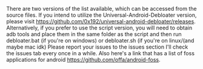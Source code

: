 There are two versions of the list available, which can be accessed from the source files. If you intend to utilize the Universal-Android-Debloater version, please visit https://github.com/0x192/universal-android-debloater/releases. Alternatively, if you prefer to use the script version, you will need to obtain adb tools and place them in the same folder as the script and then run debloater.bat (if you're on windows) or debloater.sh (if you're on linux/(and maybe mac idk)
Please report your issues to the issues section I'll check the issues tab every once in a while.
Also here's a link that has a list of foss applications for android https://github.com/offa/android-foss.
